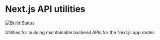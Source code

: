 # Next.js API utilities

[![Build Status](https://github.com/jonahsnider/nextjs-api-utils/workflows/CI/badge.svg)](https://github.com/jonahsnider/nextjs-api-utils/actions)

Utilities for building maintainable backend APIs for the Next.js app router.

